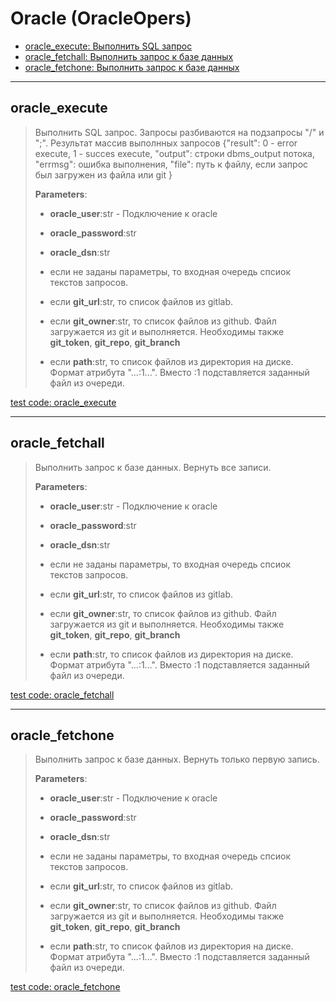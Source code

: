 # Oracle (OracleOpers)

- [oracle_execute: Выполнить SQL запрос](#oracle_execute)
- [oracle_fetchall: Выполнить запрос к базе данных](#oracle_fetchall)
- [oracle_fetchone: Выполнить запрос к базе данных](#oracle_fetchone)

---

## **oracle_execute**

>
> Выполнить SQL запрос. Запросы разбиваются на подзапросы "/" и ";". Результат массив выполнных запросов {"result": 0 - error execute, 1 - succes execute, "output": строки dbms_output потока, "errmsg": ошибка выполнения, "file": путь к файлу, если запрос был загружен из файла или git }
>
> **Parameters**:
>
> - **oracle_user**:str - Подключение к oracle
>
> - **oracle_password**:str
>
> - **oracle_dsn**:str
>
> - если не заданы параметры, то входная очередь спсиок текстов запросов.
>
> - если **git_url**:str, то список файлов из gitlab.
>
> - если **git_owner**:str, то список файлов из github. Файл загружается из git и выполняется. Необходимы также **git_token**, **git_repo**, **git_branch**
>
> - если **path**:str, то список файлов из директория на диске. Формат атрибута "...:1...". Вместо :1 подставляется заданный файл из очереди.

[test code: oracle_execute](/tests/oracle/test_oracle_execute.py)

---

## **oracle_fetchall**

>
> Выполнить запрос к базе данных. Вернуть все записи.
>
> **Parameters**:
>
> - **oracle_user**:str - Подключение к oracle
>
> - **oracle_password**:str
>
> - **oracle_dsn**:str
>
> - если не заданы параметры, то входная очередь спсиок текстов запросов.
>
> - если **git_url**:str, то список файлов из gitlab.
>
> - если **git_owner**:str, то список файлов из github. Файл загружается из git и выполняется. Необходимы также **git_token**, **git_repo**, **git_branch**
>
> - если **path**:str, то список файлов из директория на диске. Формат атрибута "...:1...". Вместо :1 подставляется заданный файл из очереди.

[test code: oracle_fetchall](/tests/oracle/test_oracle_fetchall.py)

---

## **oracle_fetchone**

>
> Выполнить запрос к базе данных. Вернуть только первую запись.
>
> **Parameters**:
>
> - **oracle_user**:str - Подключение к oracle
>
> - **oracle_password**:str
>
> - **oracle_dsn**:str
>
> - если не заданы параметры, то входная очередь спсиок текстов запросов.
>
> - если **git_url**:str, то список файлов из gitlab.
>
> - если **git_owner**:str, то список файлов из github. Файл загружается из git и выполняется. Необходимы также **git_token**, **git_repo**, **git_branch**
>
> - если **path**:str, то список файлов из директория на диске. Формат атрибута "...:1...". Вместо :1 подставляется заданный файл из очереди.

[test code: oracle_fetchone](/tests/oracle/test_oracle_fetchone.py)
